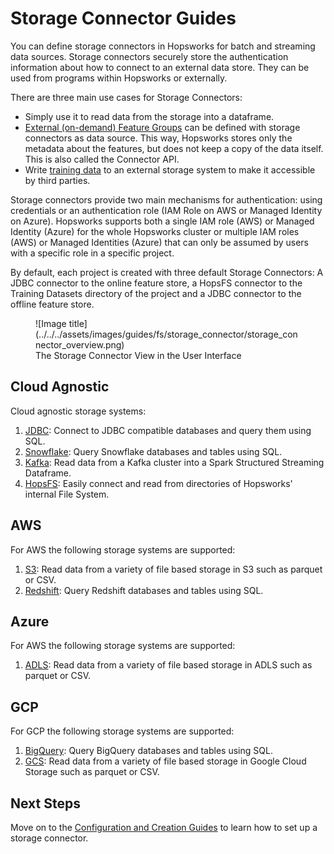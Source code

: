# Storage Connector Guides

You can define storage connectors in Hopsworks for batch and streaming data sources. Storage connectors securely store the authentication information about how to connect to an external data store. They can be used from programs within Hopsworks or externally.

There are three main use cases for Storage Connectors:

- Simply use it to read data from the storage into a dataframe.
- [External (on-demand) Feature Groups](../../../concepts/fs/feature_group/external_fg.md) can be defined with storage connectors as data source. This way, Hopsworks stores only the metadata about the features, but does not keep a copy of the data itself. This is also called the Connector API.
- Write [training data](../../../concepts/fs/feature_view/training_data.md) to an external storage system to make it accessible by third parties.

Storage connectors provide two main mechanisms for authentication: using credentials or an authentication role (IAM Role on AWS or Managed Identity on Azure). Hopsworks supports both a single IAM role (AWS) or Managed Identity (Azure) for the whole Hopsworks cluster or multiple IAM roles (AWS) or Managed Identities (Azure) that can only be assumed by users with a specific role in a specific project.

By default, each project is created with three default Storage Connectors: A JDBC connector to the online feature store, a HopsFS connector to the Training Datasets directory of the project and a JDBC connector to the offline feature store.

<figure markdown>
  ![Image title](../../../assets/images/guides/fs/storage_connector/storage_connector_overview.png)
  <figcaption>The Storage Connector View in the User Interface</figcaption>
</figure>

## Cloud Agnostic

Cloud agnostic storage systems:

1. [JDBC](creation/jdbc.md): Connect to JDBC compatible databases and query them using SQL.
2. [Snowflake](creation/snowflake.md): Query Snowflake databases and tables using SQL.
3. [Kafka](creation/kafka.md): Read data from a Kafka cluster into a Spark Structured Streaming Dataframe.
4. [HopsFS](creation/hopsfs.md): Easily connect and read from directories of Hopsworks' internal File System.

## AWS

For AWS the following storage systems are supported:

1. [S3](creation/s3.md): Read data from a variety of file based storage in S3 such as parquet or CSV.
2. [Redshift](creation/redshift.md): Query Redshift databases and tables using SQL.

## Azure

For AWS the following storage systems are supported:

1. [ADLS](creation/adls.md): Read data from a variety of file based storage in ADLS such as parquet or CSV.

## GCP

For GCP the following storage systems are supported:

1. [BigQuery](creation/bigquery.md): Query BigQuery databases and tables using SQL.
2. [GCS](creation/gcs.md): Read data from a variety of file based storage in Google Cloud Storage such as parquet or CSV.

## Next Steps

Move on to the [Configuration and Creation Guides](creation/jdbc.md) to learn how to set up a storage connector.